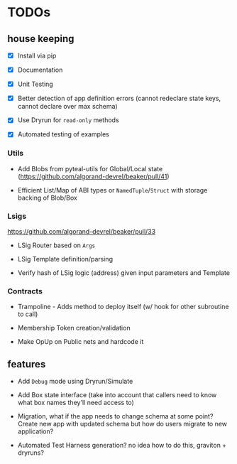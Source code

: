 # TODOs

## house keeping

- [X] Install via pip

- [X] Documentation 

- [X] Unit Testing 

- [X] Better detection of app definition errors (cannot redeclare state keys, cannot declare over max schema)  

- [X] Use Dryrun for `read-only` methods

- [X] Automated testing of examples


### Utils

- Add Blobs from pyteal-utils for Global/Local state  (https://github.com/algorand-devrel/beaker/pull/41)

- Efficient List/Map of ABI types or `NamedTuple`/`Struct` with storage backing of Blob/Box

### Lsigs 

https://github.com/algorand-devrel/beaker/pull/33

- LSig Router based on `Args`

- LSig Template definition/parsing

- Verify hash of LSig logic (address) given input parameters and Template

### Contracts

- Trampoline - Adds method to deploy itself (w/ hook for other subroutine to call)

- Membership Token creation/validation

- Make OpUp on Public nets and hardcode it 
  

## features

- Add `Debug` mode using Dryrun/Simulate 

- Add Box state interface (take into account that callers need to know what box names they'll need access to)

- Migration, what if the app needs to change schema at some point? Create new app with updated schema but how do users migrate to new application?

- Automated Test Harness generation? no idea how to do this, graviton + dryruns?